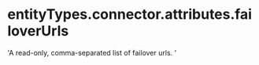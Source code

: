 # entityTypes.connector.attributes.failoverUrls

'A read-only, comma-separated list of failover urls. '

